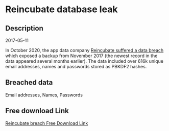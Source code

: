 # Reincubate database leak

## Description

2017-05-11

In October 2020, the app data company <a href="https://reincubate.com/blog/security-incident-oct-2020/" target="_blank" rel="noopener">Reincubate suffered a data breach</a> which exposed a backup from November 2017 (the newest record in the data appeared several months earlier). The data included over 616k unique email addresses, names and passwords stored as PBKDF2 hashes.

## Breached data

Email addresses, Names, Passwords

## Free download Link

[Reincubate breach Free Download Link](https://tinyurl.com/2b2k277t)